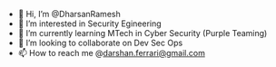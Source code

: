 - 👋 Hi, I’m @DharsanRamesh
- 👀 I’m interested in Security Egineering
- 🌱 I’m currently learning MTech in Cyber Security (Purple Teaming)
- 💞️ I’m looking to collaborate on Dev Sec Ops
- 📫 How to reach me @darshan.ferrari@gmail.com

<!---
DharsanRamesh/DharsanRamesh is a ✨ special ✨ repository because its `README.md` (this file) appears on your GitHub profile.
You can click the Preview link to take a look at your changes.
--->
